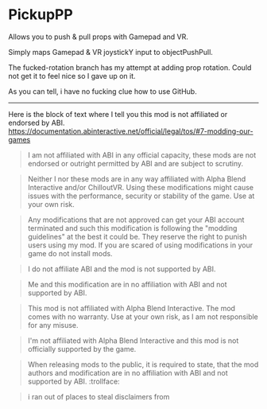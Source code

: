 # PickupPP
Allows you to push & pull props with Gamepad and VR.

Simply maps Gamepad & VR joystickY input to objectPushPull.

The fucked-rotation branch has my attempt at adding prop rotation. Could not get it to feel nice so I gave up on it.

As you can tell, i have no fucking clue how to use GitHub.

---

Here is the block of text where I tell you this mod is not affiliated or endorsed by ABI. 
https://documentation.abinteractive.net/official/legal/tos/#7-modding-our-games

> I am not affiliated with ABI in any official capacity, these mods are not endorsed or outright permitted by ABI and are subject to scrutiny.

> Neither I nor these mods are in any way affiliated with Alpha Blend Interactive and/or ChilloutVR. Using these modifications might cause issues with the performance, security or stability of the game. Use at your own risk.

> Any modifications that are not approved can get your ABI account terminated and such this modification is following the "modding guidelines" at the best it could be.
> They reserve the right to punish users using my mod.
> If you are scared of using modifications in your game do not install mods.

> I do not affiliate ABI and the mod is not supported by ABI.

> Me and this modification are in no affiliation with ABI and not supported by ABI.

> This mod is not affiliated with Alpha Blend Interactive. The mod comes with no warranty. Use at your own risk, as I am not responsible for any misuse.

> I'm not affiliated with Alpha Blend Interactive and this mod is not officially supported by the game.

> When releasing mods to the public, it is required to state, that the mod authors and modification are in no affiliation with ABI and not supported by ABI. :trollface:

> i ran out of places to steal disclaimers from
